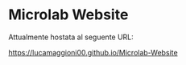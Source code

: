 # Microlab Website
 
Attualmente hostata al seguente URL:

https://lucamaggioni00.github.io/Microlab-Website
